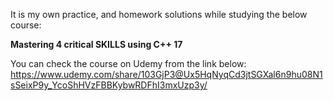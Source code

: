 It is my own practice, and homework solutions while studying the below course:

<b>Mastering 4 critical SKILLS using C++ 17</b>

You can check the course on Udemy from the link below:
https://www.udemy.com/share/103GjP3@Ux5HqNyqCd3jtSGXal6n9hu08N1sSeixP9y_YcoShHVzFBBKybwRDFhI3mxUzp3y/
